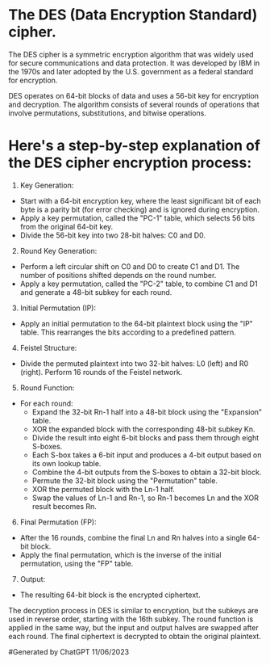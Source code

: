 # The DES (Data Encryption Standard) cipher.
The DES cipher is a symmetric encryption algorithm that was widely used for secure communications and data protection.
It was developed by IBM in the 1970s and later adopted by the U.S. government as a federal standard for encryption.

DES operates on 64-bit blocks of data and uses a 56-bit key for encryption and decryption. The algorithm consists of several rounds of operations that involve permutations, substitutions, and bitwise operations.

# Here's a step-by-step explanation of the DES cipher encryption process:

1. Key Generation:

- Start with a 64-bit encryption key, where the least significant bit of each byte is a parity bit (for error checking) and is ignored during encryption.
- Apply a key permutation, called the "PC-1" table, which selects 56 bits from the original 64-bit key.
- Divide the 56-bit key into two 28-bit halves: C0 and D0.

2. Round Key Generation:

- Perform a left circular shift on C0 and D0 to create C1 and D1. The number of positions shifted depends on the round number.
- Apply a key permutation, called the "PC-2" table, to combine C1 and D1 and generate a 48-bit subkey for each round.

3. Initial Permutation (IP):

- Apply an initial permutation to the 64-bit plaintext block using the "IP" table. This rearranges the bits according to a predefined pattern.

4. Feistel Structure:

- Divide the permuted plaintext into two 32-bit halves: L0 (left) and R0 (right).
Perform 16 rounds of the Feistel network.

5. Round Function:

- For each round:
  - Expand the 32-bit Rn-1 half into a 48-bit block using the "Expansion" table.
  - XOR the expanded block with the corresponding 48-bit subkey Kn.
  - Divide the result into eight 6-bit blocks and pass them through eight S-boxes.
  - Each S-box takes a 6-bit input and produces a 4-bit output based on its own lookup table.
  - Combine the 4-bit outputs from the S-boxes to obtain a 32-bit block.
  - Permute the 32-bit block using the "Permutation" table.
  - XOR the permuted block with the Ln-1 half.
  - Swap the values of Ln-1 and Rn-1, so Rn-1 becomes Ln and the XOR result becomes Rn.

6. Final Permutation (FP):

- After the 16 rounds, combine the final Ln and Rn halves into a single 64-bit block.
- Apply the final permutation, which is the inverse of the initial permutation, using the "FP" table.

7. Output:

- The resulting 64-bit block is the encrypted ciphertext.

The decryption process in DES is similar to encryption, but the subkeys are used in reverse order, starting with the 16th subkey. The round function is applied in the same way, but the input and output halves are swapped after each round. The final ciphertext is decrypted to obtain the original plaintext.

#Generated by ChatGPT 11/06/2023
